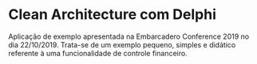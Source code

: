# Clean Architecture com Delphi
Aplicação de exemplo apresentada na Embarcadero Conference 2019 no dia 22/10/2019.
Trata-se de um exemplo pequeno, simples e didático referente à uma funcionalidade de controle financeiro.

